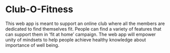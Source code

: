 # Club-O-Fitness

This web app is meant to support an online club where all the members are dedicated to find themselves fit. 
People can find a variety of features that can support them in ‘fit at home’ campaign.
The web app will empower unity of mindsets to help people achieve healthy knowledge about importance of well being.
